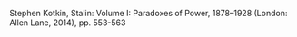 Stephen Kotkin, Stalin: Volume I: Paradoxes of Power, 1878–1928 (London: Allen Lane, 2014), pp. 553-563